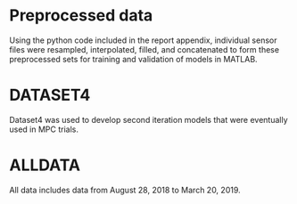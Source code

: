 # Preprocessed data
Using the python code included in the report appendix, individual sensor files were resampled, interpolated, filled, and concatenated to form these preprocessed sets for training and validation of models in MATLAB.

# DATASET4
Dataset4 was used to develop second iteration models that were eventually used in MPC trials.

# ALLDATA
All data includes data from August 28, 2018 to March 20, 2019.
